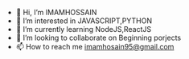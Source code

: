 - 👋 Hi, I’m IMAMHOSSAIN
- 👀 I’m interested in JAVASCRIPT,PYTHON
- 🌱 I’m currently learning NodeJS,ReactJS
- 💞️ I’m looking to collaborate on Beginning porjects
- 📫 How to reach me imamhosain95@gmail.com

<!---
IMAMSGIT/IMAMSGIT is a ✨ special ✨ repository because its `README.md` (this file) appears on your GitHub profile.
You can click the Preview link to take a look at your changes.
--->
